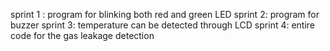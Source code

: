 sprint 1 :  program for blinking both red and green LED
sprint 2:   program for buzzer
sprint 3:   temperature can be detected through LCD
sprint 4:   entire code for the gas leakage detection
